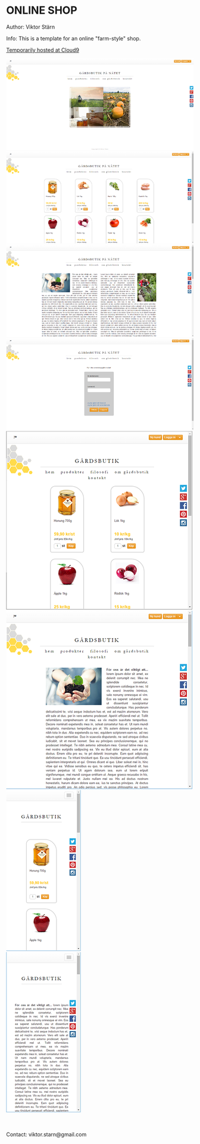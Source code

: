ONLINE SHOP
===========

Author: Viktor Stärn

Info: This is a template for an online "farm-style" shop.

[Temporarily hosted at Cloud9](https://online-shop-viktorstarn.c9users.io/index.html) <br />

![Screenshot 1](/screenshot1.png?raw=true "Screenshot 1") <br />
![Screenshot 2](/screenshot2.png?raw=true "Screenshot 2") <br />
![Screenshot 3](/screenshot3.png?raw=true "Screenshot 3") <br />
![Screenshot 4](/screenshot4.png?raw=true "Screenshot 4") <br />
![Screenshot 5](/screenshot5.png?raw=true "Screenshot 5") <br />
![Screenshot 6](/screenshot6.png?raw=true "Screenshot 6") <br />
![Screenshot 7](/screenshot7.png?raw=true "Screenshot 7") <br />
![Screenshot 8](/screenshot8.png?raw=true "Screenshot 8") <br />

<br />
<br />
Contact: viktor.starn@gmail.com
